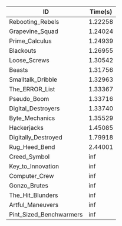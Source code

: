|ID|Time(s)|
|-|-|
|Rebooting_Rebels|1.22258|
|Grapevine_Squad|1.24024|
|Prime_Calculus|1.24939|
|Blackouts|1.26955|
|Loose_Screws|1.30542|
|Beasts|1.31756|
|Smalltalk_Dribble|1.32963|
|The_ERROR_List|1.33367|
|Pseudo_Boom|1.33716|
|Digital_Destroyers|1.33740|
|Byte_Mechanics|1.35529|
|Hackerjacks|1.45085|
|Digitally_Destroyed|1.79918|
|Rug_Heed_Bend|2.44001|
|Creed_Symbol|inf|
|Key_to_Innovation|inf|
|Computer_Crew|inf|
|Gonzo_Brutes|inf|
|The_Hit_Blunders|inf|
|Artful_Maneuvers|inf|
|Pint_Sized_Benchwarmers|inf|
